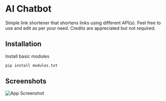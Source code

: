 
# AI Chatbot

Simple link shortener that shortens links using different API(s). Feel free to use and edit as per your need. Credits are appreciated but not required.
## Installation

Install basic modules

```bash
pip install modules.txt
```
    
## Screenshots

![App Screenshot](https://cdn.discordapp.com/attachments/1004654007303819326/1005431640400609330/unknown.png)

